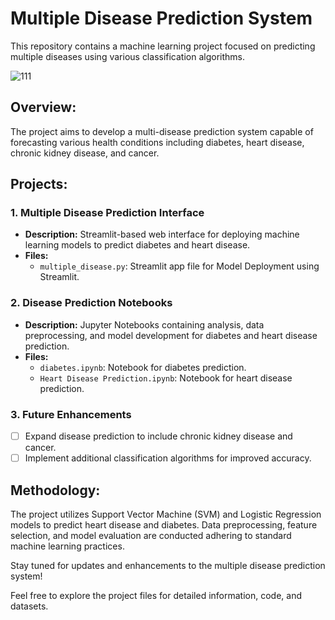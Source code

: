 # Multiple Disease Prediction System

This repository contains a machine learning project focused on predicting multiple diseases using various classification algorithms.


![111](https://github.com/Vishal-74/Multiple-Disease-pred/assets/115347234/e386bf8b-7f8f-4cb2-a3bc-8122783cd9f8)

## Overview:

The project aims to develop a multi-disease prediction system capable of forecasting various health conditions including diabetes, heart disease, chronic kidney disease, and cancer.

## Projects:

### 1. Multiple Disease Prediction Interface

- **Description:** Streamlit-based web interface for deploying machine learning models to predict diabetes and heart disease.
- **Files:** 
  - `multiple_disease.py`: Streamlit app file for Model Deployment using Streamlit.

### 2. Disease Prediction Notebooks

- **Description:** Jupyter Notebooks containing analysis, data preprocessing, and model development for diabetes and heart disease prediction.
- **Files:** 
  - `diabetes.ipynb`: Notebook for diabetes prediction.
  - `Heart Disease Prediction.ipynb`: Notebook for heart disease prediction.

### 3. Future Enhancements

- [ ] Expand disease prediction to include chronic kidney disease and cancer.
- [ ] Implement additional classification algorithms for improved accuracy.

## Methodology:

The project utilizes Support Vector Machine (SVM) and Logistic Regression models to predict heart disease and diabetes. Data preprocessing, feature selection, and model evaluation are conducted adhering to standard machine learning practices.

Stay tuned for updates and enhancements to the multiple disease prediction system!

Feel free to explore the project files for detailed information, code, and datasets.

